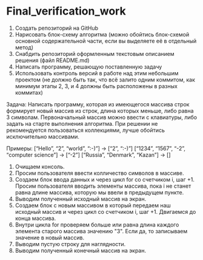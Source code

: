 # Final_verification_work

1. Создать репозиторий на GitHub
2. Нарисовать блок-схему алгоритма (можно обойтись блок-схемой основной содержательной части, если вы выделяете её в отдельный метод)
3. Снабдить репозиторий оформленным текстовым описанием решения (файл README.md)
4. Написать программу, решающую поставленную задачу
5. Использовать контроль версий в работе над этим небольшим проектом (не должно быть так, что всё залито одним коммитом, как минимум этапы 2, 3, и 4   должны быть расположены в разных коммитах)

Задача: Написать программу, которая из имеющегося массива строк формирует новый массив из строк, длина которых меньше, либо равна 3 символам. Первоначальный массив можно ввести с клавиатуры, либо задать на старте выполнения алгоритма. При решении не рекомендуется пользоваться коллекциями, лучше обойтись исключительно массивами.

Примеры:
[“Hello”, “2”, “world”, “:-)”] → [“2”, “:-)”]
[“1234”, “1567”, “-2”, “computer science”] → [“-2”]
[“Russia”, “Denmark”, “Kazan”] → []


1. Очищаем консоль.
2. Просим пользователя ввести колличество символов в массиве.
3. Создаем блок ввода данных и через цикл for со счетчиком i, шаг +1. Просим пользователя вводить элементы массива, пока i не станет равна длине массива, которую мы ввели в предыдущем пункте.
4. Выводим полученный исходный массив на экран.
5. Создаем блок с новым массивом в который передаем наш исходный массив и через цикл со счетчиком i, шаг +1. Двигаемся до конца массива.
6. Внутри цикла for проверяем больше или равна длина каждого элемента старого массива значению "3". Если да, то записываем значение в новый массив.
7. Выводим пустую строку для наглядности.
8. Выводим полученный конечный массив на экран.